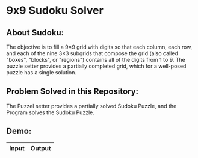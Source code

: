 # 9x9 Sudoku Solver
## About Sudoku:
The objective is to fill a 9×9 grid with digits so that each column, each row, and each of the nine 3×3 subgrids that compose the grid (also called "boxes", "blocks", or "regions") contains all of the digits from 1 to 9. The puzzle setter provides a partially completed grid, which for a well-posed puzzle has a single solution. 
## Problem Solved in this Repository:
The Puzzel setter provides a partially solved Sudoku Puzzle, and the Program solves the Sudoku Puzzle.
## Demo:
Input | Output
------|--------
